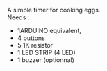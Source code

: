 A simple timer for cooking eggs.<br>
Needs :<bt>
<br>
<ul>
<li>1ARDUINO equivalent,
<li>4 buttons
<li>5 1K resistor
<li>1 LED STRIP (4 LED)
<li>1 buzzer (optionnal)
</ul>

